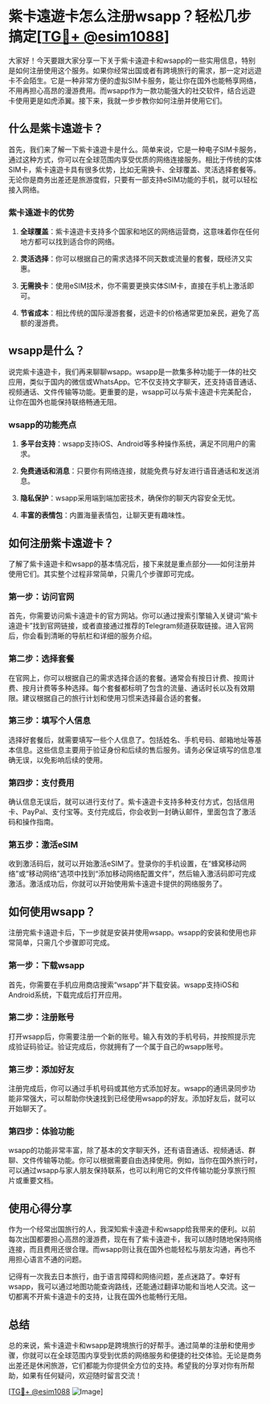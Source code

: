 # 紫卡遠遊卡怎么注册wsapp？轻松几步搞定[[TG💪+ @esim1088](https://t.me/s/esim1088)]

大家好！今天要跟大家分享一下关于紫卡遠遊卡和wsapp的一些实用信息，特别是如何注册使用这个服务。如果你经常出国或者有跨境旅行的需求，那一定对远遊卡不会陌生。它是一种非常方便的虚拟SIM卡服务，能让你在国外也能畅享网络，不用再担心高昂的漫游费用。而wsapp作为一款功能强大的社交软件，结合远遊卡使用更是如虎添翼。接下来，我就一步步教你如何注册并使用它们。

## 什么是紫卡遠遊卡？

首先，我们来了解一下紫卡遠遊卡是什么。简单来说，它是一种电子SIM卡服务，通过这种方式，你可以在全球范围内享受优质的网络连接服务。相比于传统的实体SIM卡，紫卡遠遊卡具有很多优势，比如无需换卡、全球覆盖、灵活选择套餐等。无论你是商务出差还是旅游度假，只要有一部支持eSIM功能的手机，就可以轻松接入网络。

### 紫卡遠遊卡的优势

1. **全球覆盖**：紫卡遠遊卡支持多个国家和地区的网络运营商，这意味着你在任何地方都可以找到适合你的网络。
   
2. **灵活选择**：你可以根据自己的需求选择不同天数或流量的套餐，既经济又实惠。

3. **无需换卡**：使用eSIM技术，你不需要更换实体SIM卡，直接在手机上激活即可。

4. **节省成本**：相比传统的国际漫游套餐，远遊卡的价格通常更加亲民，避免了高额的漫游费。

## wsapp是什么？

说完紫卡遠遊卡，我们再来聊聊wsapp。wsapp是一款集多种功能于一体的社交应用，类似于国内的微信或WhatsApp。它不仅支持文字聊天，还支持语音通话、视频通话、文件传输等功能。更重要的是，wsapp可以与紫卡遠遊卡完美配合，让你在国外也能保持联络畅通无阻。

### wsapp的功能亮点

1. **多平台支持**：wsapp支持iOS、Android等多种操作系统，满足不同用户的需求。

2. **免费通话和消息**：只要你有网络连接，就能免费与好友进行语音通话和发送消息。

3. **隐私保护**：wsapp采用端到端加密技术，确保你的聊天内容安全无忧。

4. **丰富的表情包**：内置海量表情包，让聊天更有趣味性。

## 如何注册紫卡遠遊卡？

了解了紫卡遠遊卡和wsapp的基本情况后，接下来就是重点部分——如何注册并使用它们。其实整个过程非常简单，只需几个步骤即可完成。

### 第一步：访问官网

首先，你需要访问紫卡遠遊卡的官方网站。你可以通过搜索引擎输入关键词“紫卡遠遊卡”找到官网链接，或者直接通过推荐的Telegram频道获取链接。进入官网后，你会看到清晰的导航栏和详细的服务介绍。

### 第二步：选择套餐

在官网上，你可以根据自己的需求选择合适的套餐。通常会有按日计费、按周计费、按月计费等多种选择。每个套餐都标明了包含的流量、通话时长以及有效期限。建议根据自己的旅行计划和使用习惯来选择最合适的套餐。

### 第三步：填写个人信息

选择好套餐后，就需要填写一些个人信息了。包括姓名、手机号码、邮箱地址等基本信息。这些信息主要用于验证身份和后续的售后服务。请务必保证填写的信息准确无误，以免影响后续的使用。

### 第四步：支付费用

确认信息无误后，就可以进行支付了。紫卡遠遊卡支持多种支付方式，包括信用卡、PayPal、支付宝等。支付完成后，你会收到一封确认邮件，里面包含了激活码和操作指南。

### 第五步：激活eSIM

收到激活码后，就可以开始激活eSIM了。登录你的手机设置，在“蜂窝移动网络”或“移动网络”选项中找到“添加移动网络配置文件”，然后输入激活码即可完成激活。激活成功后，你就可以开始使用紫卡遠遊卡提供的网络服务了。

## 如何使用wsapp？

注册完紫卡遠遊卡后，下一步就是安装并使用wsapp。wsapp的安装和使用也非常简单，只需几个步骤即可完成。

### 第一步：下载wsapp

首先，你需要在手机应用商店搜索“wsapp”并下载安装。wsapp支持iOS和Android系统，下载完成后打开应用。

### 第二步：注册账号

打开wsapp后，你需要注册一个新的账号。输入有效的手机号码，并按照提示完成验证码验证。验证完成后，你就拥有了一个属于自己的wsapp账号。

### 第三步：添加好友

注册完成后，你可以通过手机号码或其他方式添加好友。wsapp的通讯录同步功能非常强大，可以帮助你快速找到已经使用wsapp的好友。添加好友后，就可以开始聊天了。

### 第四步：体验功能

wsapp的功能非常丰富，除了基本的文字聊天外，还有语音通话、视频通话、群聊、文件传输等功能。你可以根据需要自由选择使用。例如，当你在国外旅行时，可以通过wsapp与家人朋友保持联系，也可以利用它的文件传输功能分享旅行照片或重要文档。

## 使用心得分享

作为一个经常出国旅行的人，我深知紫卡遠遊卡和wsapp给我带来的便利。以前每次出国都要担心高昂的漫游费，现在有了紫卡遠遊卡，我可以随时随地保持网络连接，而且费用还很合理。而wsapp则让我在国外也能轻松与朋友沟通，再也不用担心语言不通的问题。

记得有一次我去日本旅行，由于语言障碍和网络问题，差点迷路了。幸好有wsapp，我可以通过地图功能查询路线，还能通过翻译功能和当地人交流。这一切都离不开紫卡遠遊卡的支持，让我在国外也能畅行无阻。

## 总结

总的来说，紫卡遠遊卡和wsapp是跨境旅行的好帮手。通过简单的注册和使用步骤，你就可以在全球范围内享受到优质的网络服务和便捷的社交体验。无论是商务出差还是休闲旅游，它们都能为你提供全方位的支持。希望我的分享对你有所帮助，如果有任何疑问，欢迎随时留言交流！

[[TG💪+ @esim1088](https://t.me/s/esim1088) ![Image](https://i.postimg.cc/4NQfJmqS/Snipaste-2025-05-13-00-14-12.png)]
